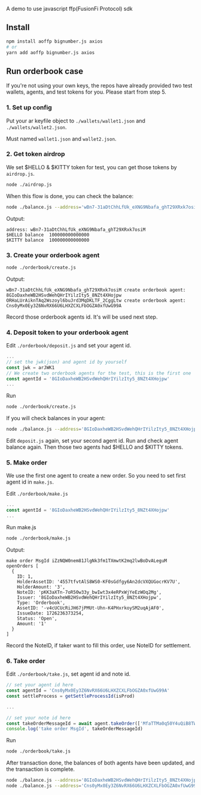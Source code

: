 A demo to use javascript ffp(FusionFi Protocol) sdk

## Install

```bash
npm install aoffp bignumber.js axios
# or
yarn add aoffp bignumber.js axios
```

## Run orderbook case

If you're not using your own keys, the repos have already provided two test wallets, agents, and test tokens for you. Please start from step 5.

### 1. Set up config

Put your ar keyfile object to `./wallets/wallet1.json` and `./wallets/wallet2.json`.

Must named `wallet1.json` and `wallet2.json`.

### 2. Get token airdrop

We set $HELLO & $KITTY token for test, you can get those tokens by `airdrop.js`.

```bash
node ./airdrop.js
```

When this flow is done, you can check the balance:

```bash
node ./balance.js --address='wBn7-31aDtChhLfUk_eXNG9Nbafa_ghT29XRxk7osiM'
```

Output:

```
address: wBn7-31aDtChhLfUk_eXNG9Nbafa_ghT29XRxk7osiM
$HELLO balance  100000000000000
$KITTY balance  100000000000000
```

### 3. Create your orderbook agent

```bash
node ./orderbook/create.js
```

Output:

```
wBn7-31aDtChhLfUk_eXNG9Nbafa_ghT29XRxk7osiM create orderbook agent: 8GIoDaxheWB2HSvdWehQHrIYilzIty5_8NZt4XHojpw
ORHaLUrAiknTAq2Wszoyl6buJrd3MqDKLTF_2CggLtw create orderbook agent: Cns0yMx0Ey3Z6NvRX66U6LHXZCXLFbOGZA0xfUwG99A
```

Record those orderbook agents id. It's will be used next step.

### 4. Deposit token to your orderbook agent

Edit `./orderbook/deposit.js` and set your agent id.

```javascript
...
// set the jwk(json) and agent id by yourself
const jwk = arJWK1
// We create two orderbook agents for the test, this is the first one 
const agentId = '8GIoDaxheWB2HSvdWehQHrIYilzIty5_8NZt4XHojpw'
...
```

Run

```bash
node ./orderbook/create.js
```

If you will check balances in your agent:

```bash
node ./balance.js --address='8GIoDaxheWB2HSvdWehQHrIYilzIty5_8NZt4XHojpw'
```

Edit `deposit.js` again, set your second agent id. Run and check agent balance again. Then those two agents had $HELLO and $KITTY tokens.

### 5. Make order

We use the first one agent to create a new order. So you need to set first agent id in `make.js`.

Edit `./orderbook/make.js`

```javascript
...
const agentId = '8GIoDaxheWB2HSvdWehQHrIYilzIty5_8NZt4XHojpw'
...
```

Run make.js

```bash
node ./orderbook/make.js
```

Output:

```
make order MsgId iZzNQW0nem81JlgNk3fm1TXmwtK2mq2lwBoDvALeguM
openOrders [
  {
    ID: 1,
    HolderAssetID: '4557tfvtAlS8WS0-KF0sGdfgy6An2dcVXQUGocrKV7U',
    HolderAmount: '3',
    NoteID: 'pKK3aXTn-7oR50w33y_bwIwt3x4eRPxWjYeEzWOq2Mg',
    Issuer: '8GIoDaxheWB2HSvdWehQHrIYilzIty5_8NZt4XHojpw',
    Type: 'Orderbook',
    AssetID: '-v4cUCUcRiJH67jPMUt-Uhn-K4PHxrkoySM2uqAjAF0',
    IssueDate: 1726236373254,
    Status: 'Open',
    Amount: '1'
  }
]
```

Record the NoteID, if taker want to fill this order, use NoteID for settlement.

### 6. Take order

Edit `./orderbook/take.js`, set agent id and note id.

```javascript
// set your agent id here
const agentId = 'Cns0yMx0Ey3Z6NvRX66U6LHXZCXLFbOGZA0xfUwG99A'
const settleProcess = getSettleProcessId(isProd)

...

// set your note id here
const takeOrderMessageId = await agent.takeOrder(['MfaTTMa0q50Y4uQiB8TWndpvqM2zOfBarNMMHHTZehI'])
console.log('take order MsgId', takeOrderMessageId)
```

Run

```bash
node ./orderbook/take.js
```

After transaction done, the balances of both agents have been updated, and the transaction is complete.

```bash
node ./balance.js --address='8GIoDaxheWB2HSvdWehQHrIYilzIty5_8NZt4XHojpw'
node ./balance.js --address='Cns0yMx0Ey3Z6NvRX66U6LHXZCXLFbOGZA0xfUwG99A'
```